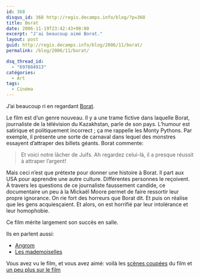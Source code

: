 ```yaml
---
id: 368
disqus_id: 368 http://regis.decamps.info/blog/?p=368
title: Borat
date: 2006-11-19T23:42:43+00:00
excerpt: "J'ai beaucoup aimé Borat."
layout: post
guid: http://regis.decamps.info/blog/2006/11/borat/
permalink: /blog/2006/11/borat/

dsq_thread_id:
  - "697884913"
catégories:
  - Art
tags:
  - Cinéma
---
```

J’ai beaucoup ri en regardant [Borat](http://www.borat-lefilm.com/).

Le film est d’un genre nouveau. Il y a une trame fictive dans laquelle Borat, journaliste de la télévision du Kazakhstan, parle de son pays. L’humour est satirique et politiquement incorrect ; ça me rappelle les Monty Pythons. Par exemple, il présente une sorte de carnaval dans lequel des monstres essayent d’attraper des billets géants. Borat commente:

> Et voici notre lâcher de Juifs. Ah regardez celui-là, il a presque réussit à attraper l’argent! 

Mais ceci n’est que prétexte pour donner une histoire à Borat. Il part aux USA pour apprendre une autre culture. Différentes personnes le reçoivent. À travers les questions de ce journaliste faussement candide, ce documentaire un peu à la Mickaël Moore permet de faire ressortir leur propre ignorance. On rie fort des horreurs que Borat dit. Et puis on réalise que les gens acquiesçaient. Et alors, on est horrifié par leur intolérance et leur homophobie. 

Ce film mérite largement son succès en salle.

Ils en parlent aussi: 

  * [Angrom](http://stup.org/blogs/angrom/archive/2006/11/20/1264.aspx)
  * [Les mademoiselles](http://lesmademoiselles.free.fr/?p=267)

Vous avez vu le film, et vous avez aimé: voilà les [scènes coupées](http://www.fluctuat.net/3713-Borat-les-scenes-coupees) du film et [un peu plus sur le film](http://philcake.canalblog.com/archives/2006/11/20/3213882.html)
